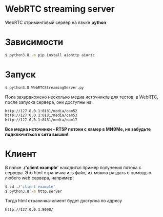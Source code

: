 # WebRTC streaming server
WebRTC стриминговый сервер на языке **python**

# Зависимости

```sh
$ python3.8 -m pip install aiohttp aiortc
```

# Запуск
```sh
$ python3.8 WebRTCStreamingServer.py
```
Пока захардкожено несколько медиа источников для тестов, в WebRTC, после запуска сервера, они доступны на:
```sh
http://127.0.0.1:8181/media/cam52
http://127.0.0.1:8181/media/cam53
http://127.0.0.1:8181/media/cam17
```
**Все медиа источники - RTSP потоки с камер в МИЭМе, не забудьте подключиться к сети вышки!**
# Клиент
В папке **./'client example'** находится пример получения потока с сервера. Это html страничка и js файл, их можно раздать с помощью любого web сервера, например:
```sh
$ cd ./'client example'
$ python3.8 -m http.server
```
Тогда html страничка-клиент будет доступна по адресу
```sh
http://127.0.0.1:8000/
```
